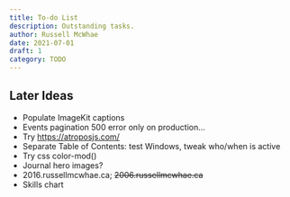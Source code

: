 ```yaml
---
title: To-do List
description: Outstanding tasks.
author: Russell McWhae
date: 2021-07-01
draft: 1
category: TODO
---
```


## Later Ideas

-   Populate ImageKit captions
-   Events pagination 500 error only on production…
-   Try https://atroposjs.com/
-   Separate Table of Contents: test Windows, tweak who/when is active
-   Try css color-mod()
-   Journal hero images?
-   2016.russellmcwhae.ca; ~~2006.russellmcwhae.ca~~
-   Skills chart
